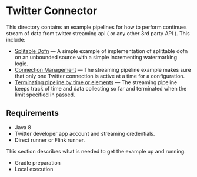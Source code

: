 <!--
    Licensed to the Apache Software Foundation (ASF) under one
    or more contributor license agreements.  See the NOTICE file
    distributed with this work for additional information
    regarding copyright ownership.  The ASF licenses this file
    to you under the Apache License, Version 2.0 (the
    "License"); you may not use this file except in compliance
    with the License.  You may obtain a copy of the License at
      http://www.apache.org/licenses/LICENSE-2.0
    Unless required by applicable law or agreed to in writing,
    software distributed under the License is distributed on an
    "AS IS" BASIS, WITHOUT WARRANTIES OR CONDITIONS OF ANY
    KIND, either express or implied.  See the License for the
    specific language governing permissions and limitations
    under the License.
-->

# Twitter Connector

This directory contains an example pipelines for how to perform continues stream of data from twitter streaming api ( or any other 3rd party API ). This include:

<ul>
  <li><a href="https://javadoc.io/static/org.apache.beam/beam-sdks-java-core/current/org/apache/beam/sdk/transforms/DoFn.ProcessElement.html">Splitable Dofn</a>
  &mdash; A simple example of implementation of splittable dofn on an unbounded source with a simple incrementing watermarking logic.</li>
  <li><a href="https://github.com/apache/beam/blob/master/examples/java/src/main/java/org/apache/beam/examples/complete/twitterstreamgenerator/TwitterConnection.java">Connection Management</a>
  &mdash; The streaming pipeline example makes sure that only one Twitter connection is active at a time for a configuration.
  </li>
  <li><a href="https://github.com/apache/beam/blob/master/examples/java/src/main/java/org/apache/beam/examples/complete/twitterstreamgenerator/ReadFromTwitterDoFn.java">Terminating pipeline by time or elements</a>
  &mdash; The streaming pipeline keeps track of time and data collecting so far and terminated when the limit specified in passed.
  </li>
</ul>

## Requirements

- Java 8
- Twitter developer app account and streaming credentials.
- Direct runner or Flink runner.

This section describes what is needed to get the example up and running.

- Gradle preparation
- Local execution